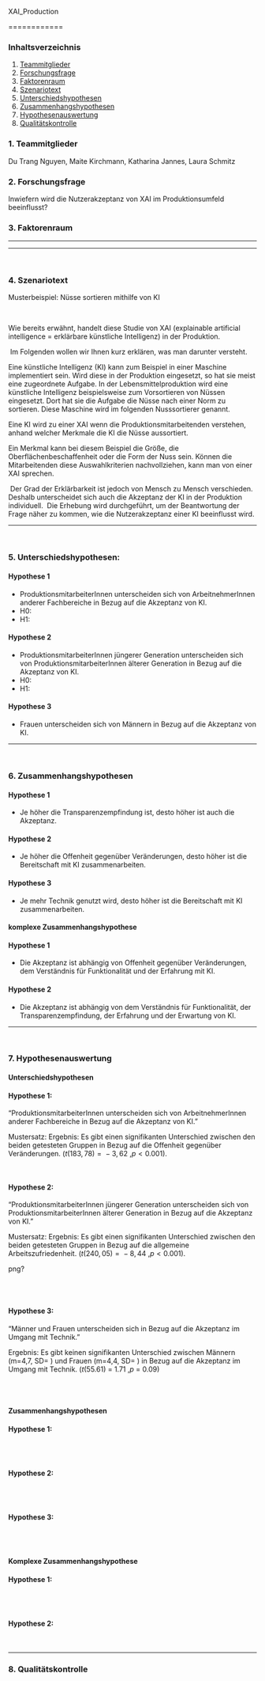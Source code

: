 XAI_Production

============

### Inhaltsverzeichnis

1.  [Teammitglieder](#1-teammitglieder)
2.  [Forschungsfrage](#2-forschungsfrage)
3.  [Faktorenraum](#3-faktorenraum)
4.  [Szenariotext](#4-szenariotext)
5.  [Unterschiedshypothesen](#5-unterschiedshypothesen)
6.  [Zusammenhangshypothesen](#6-zusammenhangshypothesen)
7.  [Hypothesenauswertung](#7-hypothesenauswertung)
8.  [Qualitätskontrolle](#8-qualitätskontrolle)

### 1. Teammitglieder

Du Trang Nguyen, Maite Kirchmann, Katharina Jannes, Laura Schmitz

### 2. Forschungsfrage

Inwiefern wird die Nutzerakzeptanz von XAI im Produktionsumfeld beeinflusst?

### 3. Faktorenraum



------------------------------------------------------------------------


-----------------------------------------

<br>

### 4. Szenariotext

Musterbeispiel: Nüsse sortieren mithilfe von KI​

​

Wie bereits erwähnt, handelt diese Studie von XAI (explainable artificial intelligence = erklärbare künstliche Intelligenz) in der Produktion.​

​
Im Folgenden wollen wir Ihnen kurz erklären, was man darunter versteht. ​

Eine künstliche Intelligenz (KI) kann zum Beispiel in einer Maschine implementiert sein. Wird diese in der Produktion eingesetzt, so hat sie meist eine zugeordnete Aufgabe. In der Lebensmittelproduktion wird eine künstliche Intelligenz beispielsweise zum Vorsortieren von Nüssen eingesetzt. Dort hat sie die Aufgabe die Nüsse nach einer Norm zu sortieren. Diese Maschine wird im folgenden Nusssortierer genannt.    ​

Eine KI wird zu einer XAI wenn die Produktionsmitarbeitenden verstehen, anhand welcher Merkmale die KI die Nüsse aussortiert. ​

Ein Merkmal kann bei diesem Beispiel die Größe, die Oberflächenbeschaffenheit oder die Form der Nuss sein. Können die Mitarbeitenden diese Auswahlkriterien nachvollziehen, kann man von einer XAI sprechen. ​

​
Der Grad der Erklärbarkeit ist jedoch von Mensch zu Mensch verschieden. Deshalb unterscheidet sich auch die Akzeptanz der KI in der Produktion individuell.​
​
Die Erhebung wird durchgeführt, um der Beantwortung der Frage näher zu kommen, wie die Nutzerakzeptanz einer KI beeinflusst wird.

------------------------------------------------------------------------

<br>

### 5. Unterschiedshypothesen:

#### Hypothese 1

-   ProduktionsmitarbeiterInnen unterscheiden sich von ArbeitnehmerInnen anderer Fachbereiche in Bezug auf die Akzeptanz von KI.
-   H0: 
-   H1: 



#### Hypothese 2

-   ProduktionsmitarbeiterInnen jüngerer Generation unterscheiden sich von ProduktionsmitarbeiterInnen älterer Generation in Bezug auf die Akzeptanz von KI.
-   H0: 
-   H1: 


#### Hypothese 3

-   Frauen unterscheiden sich von Männern in Bezug auf die Akzeptanz von KI.




------------------------------------------------------------------------

<br>

### 6. Zusammenhangshypothesen

#### Hypothese 1

-   Je höher die Transparenzempfindung ist, desto höher ist auch die Akzeptanz.



#### Hypothese 2

-   Je höher die Offenheit gegenüber Veränderungen, desto höher ist die Bereitschaft mit KI zusammenarbeiten. 



#### Hypothese 3

-   Je mehr Technik genutzt wird, desto höher ist die Bereitschaft mit KI zusammenarbeiten. 

#### komplexe Zusammenhangshypothese

#### Hypothese 1

-   Die Akzeptanz ist abhängig von Offenheit gegenüber Veränderungen, dem Verständnis für Funktionalität und der Erfahrung mit KI.



#### Hypothese 2

-   Die Akzeptanz ist abhängig von dem Verständnis für Funktionalität, der Transparenzempfindung, der Erfahrung und der Erwartung von KI. 



------------------------------------------------------------------------

<br>

### 7. Hypothesenauswertung

#### Unterschiedshypothesen

#### Hypothese 1:

“ProduktionsmitarbeiterInnen unterscheiden sich von ArbeitnehmerInnen anderer Fachbereiche in Bezug auf die Akzeptanz von KI.”

Mustersatz: Ergebnis: Es gibt einen signifikanten Unterschied zwischen den beiden
getesteten Gruppen in Bezug auf die Offenheit gegenüber Veränderungen.
(*t*(183, 78) =  − 3, 62 ,*p* &lt; 0.001).

<br>

#### Hypothese 2:

“ProduktionsmitarbeiterInnen jüngerer Generation unterscheiden sich von ProduktionsmitarbeiterInnen älterer Generation in Bezug auf die Akzeptanz von KI.”

Mustersatz: Ergebnis: Es gibt einen signifikanten Unterschied zwischen den beiden
getesteten Gruppen in Bezug auf die allgemeine Arbeitszufriedenheit.
(*t*(240, 05) =  − 8, 44 ,*p* &lt; 0.001).

png?

<br> <br>

#### Hypothese 3:

“Männer und Frauen unterscheiden sich in Bezug auf die Akzeptanz im Umgang mit Technik.”

Ergebnis: Es gibt keinen signifikanten Unterschied zwischen Männern (m=4,7, SD= ) und Frauen (m=4,4, SD= ) in Bezug auf die Akzeptanz im Umgang mit Technik. 
(*t*(55.61) = 1.71 ,*p* = 0.09)


<br> <br>

#### Zusammenhangshypothesen

#### Hypothese 1:




<br> <br>

#### Hypothese 2:



<br> <br>

#### Hypothese 3:



<br> <br>

#### Komplexe Zusammenhangshypothese

#### Hypothese 1:



<br> <br>

#### Hypothese 2:


<br>

------------------------------------------------------------------------

### 8. Qualitätskontrolle


